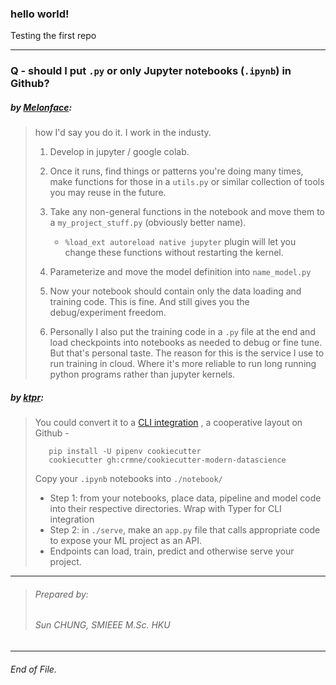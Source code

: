### hello world!
Testing the first repo

---

### Q - should I put `.py` or only Jupyter notebooks (`.ipynb`) in Github?
##### by [Melonface](https://www.reddit.com/user/MelonFace/): 
> how I'd say you do it. I work in the industy.
> 1. Develop in jupyter / google colab.
>
> 2. Once it runs, find things or patterns you're doing many times, make functions for those in a `utils.py` or similar collection of tools you may reuse in the future.
>
> 3. Take any non-general functions in the notebook and move them to a `my_project_stuff.py` (obviously better name).
>     * `%load_ext autoreload native jupyter` plugin will let you change these functions without restarting the kernel.
>
> 5. Parameterize and move the model definition into `name_model.py`
> 6. Now your notebook should contain only the data loading and training code. This is fine. And still gives you the debug/experiment freedom.
>
> 7. Personally I also put the training code in a `.py` file at the end and load checkpoints into notebooks as needed to debug or fine tune. But that's personal taste. The reason for this is the service I use to run training in cloud. Where it's more reliable to run long running python programs rather than jupyter kernels.

##### by [ktpr](https://www.reddit.com/user/ktpr/):
> You could convert it to a [CLI integration](https://docs.github.com/en/github-cli/github-cli/quickstart) , a cooperative layout on Github -
> ```
>    pip install -U pipenv cookiecutter
>    cookiecutter gh:crmne/cookiecutter-modern-datascience
> ```
> Copy your `.ipynb` notebooks into `./notebook/`
> - Step 1: from your notebooks, place data, pipeline and model code into their respective directories. Wrap with Typer for CLI integration
> - Step 2: in `./serve`, make an `app.py` file that calls appropriate code to expose your ML project as an API. 
> - Endpoints can load, train, predict and otherwise serve your project.




---
> ###### Prepared by:
> ###### Sun CHUNG, *SMIEEE* M.Sc. HKU

---
###### End of File.


